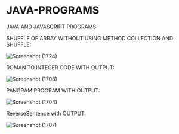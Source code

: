 # JAVA-PROGRAMS
JAVA AND JAVASCRIPT PROGRAMS

SHUFFLE OF ARRAY WITHOUT USING METHOD COLLECTION AND SHUFFLE:

![Screenshot (1724)](https://github.com/shruti2222K/JAVA-PROGRAMS/assets/145823175/33f7d09b-96a4-4a76-890a-c39a3e1b397c)


ROMAN TO INTEGER CODE WITH OUTPUT:

![Screenshot (1703)](https://github.com/shruti2222K/JAVA-PROGRAMS/assets/145823175/f585a575-1bac-4ece-8e9b-dc372e9104a9)

PANGRAM PROGRAM WITH OUTPUT:

![Screenshot (1704)](https://github.com/shruti2222K/JAVA-PROGRAMS/assets/145823175/24203c4c-9d4b-48fe-b813-1a910d8967a2)

ReverseSentence with OUTPUT:

![Screenshot (1707)](https://github.com/shruti2222K/JAVA-PROGRAMS/assets/145823175/d3ec969e-4598-4032-ba12-7d55af93f8be)


